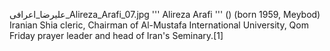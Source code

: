 علیرضا_اعرافی_Alireza_Arafi_07.jpg ''' Alireza Arafi ''' () (born 1959, Meybod) Iranian Shia cleric, Chairman of Al-Mustafa International University, Qom Friday prayer leader and head of Iran's Seminary.[1]
